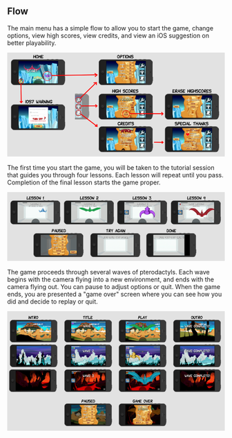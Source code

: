## Flow

The main menu has a simple flow to allow you to start the game, change options,
view high scores, view credits, and view an iOS suggestion on better
playability.

![flow-menu](img/flow-menu.png)

The first time you start the game, you will be taken to the tutorial session
that guides you through four lessons.  Each lesson will repeat until you pass.
Completion of the final lesson starts the game proper.

![flow-menu](img/flow-tutorial.png)

The game proceeds through several waves of pterodactyls.  Each wave begins with
the camera flying into a new environment, and ends with the camera flying out.
You can pause to adjust options or quit.  When the game ends, you are presented
a "game over" screen where you can see how you did and decide to replay or
quit.

![flow-menu](img/flow-play.png)

